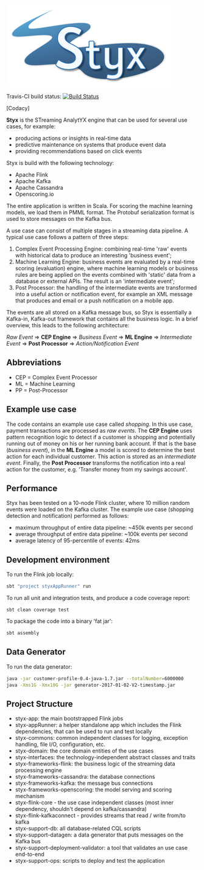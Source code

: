 ![Styx logo](styx.gif "Styx logo")

Travis-CI build status:
[![Build Status](https://travis-ci.org/streaming-analytics/Styx.svg?branch=master)](https://travis-ci.org/streaming-analytics/Styx)

[Codacy]

**Styx** is the STreaming AnalytYX engine that can be used for several use cases, for example:
* producing actions or insights in real-time data
* predictive maintenance on systems that produce event data
* providing recommendations based on click events

Styx is build with the following technology:
* Apache Flink
* Apache Kafka
* Apache Cassandra
* Openscoring.io

The entire application is written in Scala.
For scoring the machine learning models, we load them in PMML format.
The Protobuf serialization format is used to store messages on the Kafka bus.  

A use case can consist of multiple stages in a streaming data pipeline. A typical use case follows a pattern of three steps:
1. Complex Event Processing Engine: combining real-time 'raw' events with historical data to produce an interesting 'business event';
2. Machine Learning Engine: business events are evaluated by a real-time scoring (evaluation) engine, where machine learning models or business rules are being applied on the events combined with 'static' data from a database or external APIs. The result is an 'intermediate event';
3. Post Processor: the handling of the intermediate events are transformed into a useful action or notification event, for example an XML message that produces and email or a push notification on a mobile app.

The events are all stored on a Kafka message bus, so Styx is essentially a Kafka-in, Kafka-out framework 
that contains all the business logic.
In a brief overview, this leads to the following architecture:

_Raw Event_ => **CEP Engine** => _Business Event_ => **ML Engine** => _Intermediate Event_ => **Post Processor** => _Action/Notification Event_

Abbreviations
-------------
* CEP = Complex Event Processor
* ML = Machine Learning
* PP = Post-Processor

Example use case
----------------
The code contains an example use case called *shopping*.
In this use case, payment transactions are processed as _raw events_.
The **CEP Engine** uses pattern recognition logic to detect if a customer is shopping and potentially running out of money on his or her running bank account.
If that is the base (_business event_), in the **ML Engine** a model is scored to determine the best action for each individual customer. This action is stored as an _intermediate event_.
Finally, the **Post Processor** transforms the notification into a real action for the customer, e.g. 'Transfer money from my savings account'.

Performance
-----------
Styx has been tested on a 10-node Flink cluster, where 10 million random events were loaded on the Kafka cluster.
The example use case (shopping detection and notification) performed as follows:
* maximum throughput of entire data pipeline: ~450k events per second
* average throughput of entire data pipeline: ~100k events per second
* average latency of 95-percentile of events: 42ms

Development environment
-------------
To run the Flink job locally:
```bash
sbt "project styxAppRunner" run
```

To run all unit and integration tests, and produce a code coverage report:
```base
sbt clean coverage test
```

To package the code into a binary 'fat jar':
```bash
sbt assembly
```

Data Generator
-------------
To run the data generator:
```bash
java -jar customer-profile-0.4-java-1.7.jar --totalNumber=6000000
java -Xms1G -Xmx10G -jar generator-2017-01-02-V2-timestamp.jar
```

Project Structure
-------------
* styx-app: the main bootstrapped Flink jobs
* styx-appRunner: a helper standalone app which includes the Flink dependencies, that can be used to run and test locally
* styx-commons: common independent classes for logging, exception handling, file I/O, configuration, etc.
* styx-domain: the core domain entities of the use cases
* styx-interfaces: the technology-independent abstract classes and traits 
* styx-frameworks-flink: the business logic of the streaming data processing engine
* styx-frameworks-cassandra: the database connections
* styx-frameworks-kafka: the message bus connections
* styx-frameworks-openscoring: the model serving and scoring mechanism
* styx-flink-core - the use case independent classes (most inner dependency, shouldn't depend on kafka/cassandra)
* styx-flink-kafkaconnect - provides streams that read / write  from/to kafka
* styx-support-db: all database-related CQL scripts
* styx-support-datagen: a data generator that puts messages on the Kafka bus
* styx-support-deployment-validator: a tool that validates an use case end-to-end
* styx-support-ops: scripts to deploy and test the application
